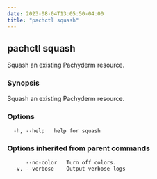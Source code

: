 ```yaml
---
date: 2023-08-04T13:05:50-04:00
title: "pachctl squash"
---
```


## pachctl squash

Squash an existing Pachyderm resource.

### Synopsis

Squash an existing Pachyderm resource.

### Options

```
  -h, --help   help for squash
```

### Options inherited from parent commands

```
      --no-color   Turn off colors.
  -v, --verbose    Output verbose logs
```

